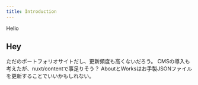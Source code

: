 ```yaml
---
title: Introduction
---
```


Hello

## Hey

ただのポートフォリオサイトだし、更新頻度も高くないだろう。
CMSの導入も考えたが、nuxt/contentで事足りそう？
AboutとWorksはお手製JSONファイルを更新することでいいかもしれない。

